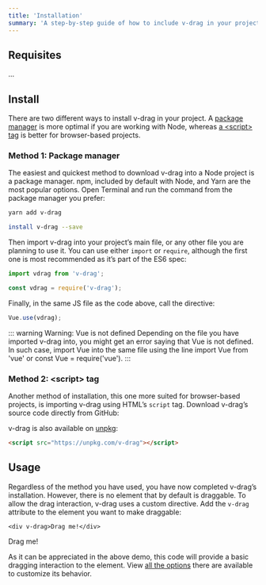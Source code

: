 ```yaml
---
title: 'Installation'
summary: 'A step-by-step guide of how to include v-drag in your project and how to start using it.'
---
```


## Requisites

...

## Install

There are two different ways to install v-drag in your project. A [package manager](#method-1-package-manager) is more optimal if you are working with Node, whereas [a &lt;script&gt; tag](#method-2-script-tag) is better for browser-based projects.

### Method 1: Package manager

The easiest and quickest method to download v-drag into a Node project is a package manager. npm, included by default with Node, and Yarn are the most popular options. Open Terminal and run the command from the package manager you prefer:

```sh
yarn add v-drag
```

```sh
install v-drag --save
```

Then import v-drag into your project’s main file, or any other file you are planning to use it. You can use either `import` or `require`, although the first one is most recommended as it’s part of the ES6 spec:

```js
import vdrag from 'v-drag';
```

```js
const vdrag = require('v-drag');
```

Finally, in the same JS file as the code above, call the directive:

```js
Vue.use(vdrag);
```

::: warning Warning: Vue is not defined
Depending on the file you have imported v-drag into, you might get an error saying that Vue is not defined. In such case, import Vue into the same file using the line import Vue from 'vue' or const Vue = require('vue').
:::

### Method 2: &lt;script&gt; tag

Another method of installation, this one more suited for browser-based projects, is importing v-drag using HTML’s `script` tag. Download v-drag’s source code directly from GitHub:

<div class="download-button__container">
  <DownloadButton name="Uncompressed" link="dist/browser.js" />
  <DownloadButton name="Minified" link="dist/browser.min.js" />
</div>

v-drag is also available on [unpkg](https://unpkg.com/v-drag):

```html
<script src="https://unpkg.com/v-drag"></script>
```

## Usage

Regardless of the method you have used, you have now completed v-drag’s installation. However, there is no element that by default is draggable. To allow the drag interaction, v-drag uses a custom directive. Add the `v-drag` attribute to the element you want to make draggable:

```vue
<div v-drag>Drag me!</div>
```

<DemoContainer id="installation-01">
  <div class="drag" v-drag>Drag me!</div>
</DemoContainer>

As it can be appreciated in the above demo, this code will provide a basic dragging interaction to the element. View [all the options](/options) there are available to customize its behavior.
